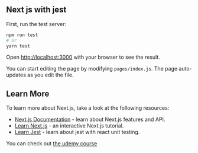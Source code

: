 ## Next js with jest

First, run the test server:

```bash
npm run test
# or
yarn test
```

Open [http://localhost:3000](http://localhost:3000) with your browser to see the result.

You can start editing the page by modifying `pages/index.js`. The page auto-updates as you edit the file.

## Learn More

To learn more about Next.js, take a look at the following resources:

- [Next.js Documentation](https://nextjs.org/docs) - learn about Next.js features and API.
- [Learn Next.js](https://nextjs.org/learn) - an interactive Next.js tutorial.
- [Learn Jest](https://jestjs.io/docs/tutorial-react) - learn about jest with react unit testing.

You can check out [the udemy course](https://www.udemy.com/course/react-testing-library/)
